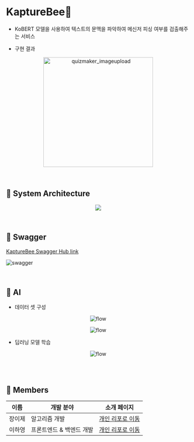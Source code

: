 # **KaptureBee**🐝

- KoBERT 모델을 사용하여 텍스트의 문맥을 파악하여 메신저 피싱 여부를 검출해주는 서비스 



- 구현 결과
<p align="center">
 <img width="300" alt="quizmaker_imageupload" src="https://user-images.githubusercontent.com/55429156/130920607-b92125d4-ab59-4c57-88cd-34727d6bdfc2.gif">
 </p>

<br>

## **📍 System Architecture**

<p align="center">  
  <img src="https://user-images.githubusercontent.com/55429156/130922015-ddaae96f-bc51-48db-b9b8-9c1bda75bfc6.PNG">
</p>

<br>

## **📍 Swagger**

[KaptureBee Swagger Hub link](https://app.swaggerhub.com/apis/hayoung1214/KaptureBee_API/1.0)

<p >
<img alt="swagger" src="https://user-images.githubusercontent.com/55429156/130923753-1a6d8cdf-1a19-466c-893e-76ed645b76fa.PNG">
</p>

<br>

## **📍 AI**
- 데이터 셋 구성

<p align="center">
<img alt="flow" src="https://user-images.githubusercontent.com/55429156/131211170-72435818-b846-4d27-8081-159b1ecc96ac.PNG">
</p>


<p align="center">
<img alt="flow" src="https://user-images.githubusercontent.com/55429156/131211192-59410876-5cb9-4b1f-829d-93574fd43438.PNG">
</p>

- 딥러닝 모델 학습
<p align="center">
<img alt="flow" src="https://user-images.githubusercontent.com/55429156/131211193-ef131ff3-ccf3-4552-bca3-dbdcda29893c.PNG">
</p>

<br>


<br>

## **📍 Members**

| 이름       | 개발 분야                          | 소개 페이지                                         |
| ------------------------------- | -------------------------------------------- | -------------------------------------------------- |
| 장이제 |         알고리즘 개발                      | [개인 리포로 이동](https://github.com/yds04312)  |
| 이하영   |           프론트엔드 & 백엔드 개발              | [개인 리포로 이동](https://github.com/hayoung1214) |

